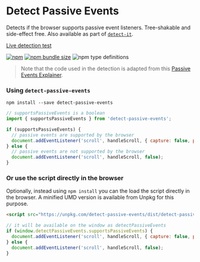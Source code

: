 # Detect Passive Events

Detects if the browser supports passive event listeners. Tree-shakable and side-effect free. Also available as part of [`detect-it`][detectitrepo].

[Live detection test][livedetectiontest]

[![npm](https://img.shields.io/npm/dm/detect-passive-events?label=npm)](https://www.npmjs.com/package/detect-passive-events) [![npm bundle size](https://img.shields.io/bundlephobia/minzip/detect-passive-events?color=purple)](https://bundlephobia.com/result?p=detect-passive-events) ![npm type definitions](https://img.shields.io/npm/types/detect-passive-events?color=blue)

> Note that the code used in the detection is adapted from this [Passive Events Explainer][passiveexplainer].

### Using `detect-passive-events`

```
npm install --save detect-passive-events
```

```js
// supportsPassiveEvents is a boolean
import { supportsPassiveEvents } from 'detect-passive-events';

if (supportsPassiveEvents) {
  // passive events are supported by the browser
  document.addEventListener('scroll', handleScroll, { capture: false, passive: true });
} else {
  // passive events are not supported by the browser
  document.addEventListener('scroll', handleScroll, false);
}
```

### Or use the script directly in the browser

Optionally, instead using `npm install` you can the load the script directly in the browser. A minified UMD version is available from Unpkg for this purpose.

```html
<script src="https://unpkg.com/detect-passive-events/dist/detect-passive-events.umd.min.js"></script>
```

```js
// it will be available on the window as detectPassiveEvents
if (window.detectPassiveEvents.supportsPassiveEvents) {
  document.addEventListener('scroll', handleScroll, { capture: false, passive: true });
} else {
  document.addEventListener('scroll', handleScroll, false);
}
```

<!-- links -->

[livedetectiontest]: https://detect-it.rafgraph.dev
[passiveexplainer]: https://github.com/WICG/EventListenerOptions/blob/gh-pages/explainer.md
[detectitrepo]: https://github.com/rafgraph/detect-it
